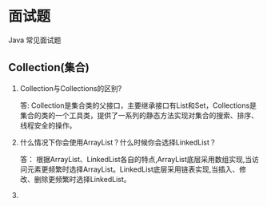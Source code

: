 # 面试题

Java 常见面试题

## Collection(集合)

1. Collection与Collections的区别?

	答: Collection是集合类的父接口，主要继承接口有List和Set，Collections是集合的类的一个工具类，提供了一系列的静态方法实现对集合的搜索、排序、线程安全的操作。

2. 什么情况下你会使用ArrayList？什么时候你会选择LinkedList？

	答： 根据ArrayList、LinkedList各自的特点,ArrayList底层采用数组实现,当访问元素更频繁时选择ArrayList。LinkedList底层采用链表实现,当插入、修改、删除更频繁时选择LinkedList。

2. 




